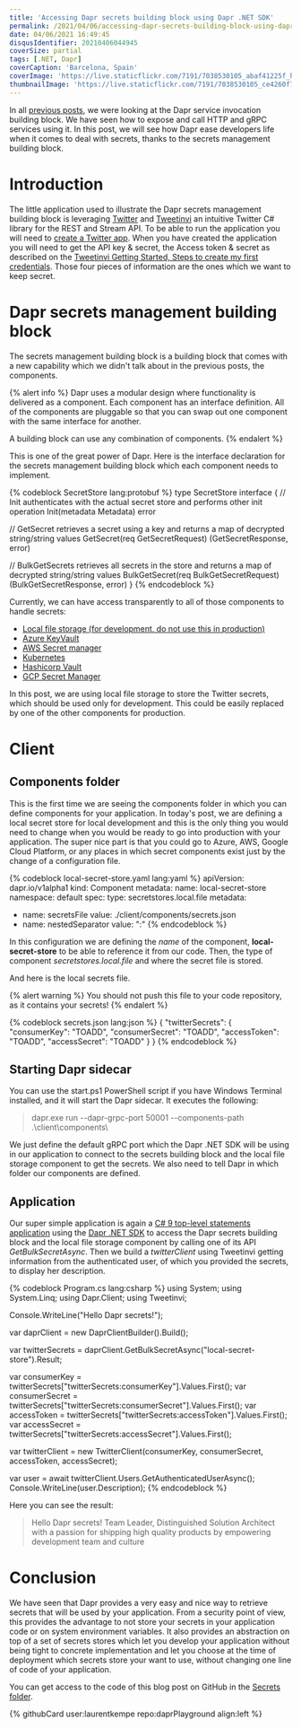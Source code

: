```yaml
---
title: 'Accessing Dapr secrets building block using Dapr .NET SDK'
permalink: /2021/04/06/accessing-dapr-secrets-building-block-using-dapr-dotnet-sdk/
date: 04/06/2021 16:49:45
disqusIdentifier: 20210406044945
coverSize: partial
tags: [.NET, Dapr]
coverCaption: 'Barcelona, Spain'
coverImage: 'https://live.staticflickr.com/7191/7038530105_abaf41225f_h.jpg'
thumbnailImage: 'https://live.staticflickr.com/7191/7038530105_ce4260f771_q.jpg'
---
```

In all [previous posts](https://laurentkempe.com/tags/Dapr/), we were looking at the Dapr service invocation building block. We have seen how to expose and call HTTP and gRPC services using it. In this post, we will see how Dapr ease developers life when it comes to deal with secrets, thanks to the secrets management building block.
<!-- more -->

# Introduction

The little application used to illustrate the Dapr secrets management building block is leveraging [Twitter](https://twitter.com/laurentkempe) and [Tweetinvi](https://github.com/linvi/tweetinvi) an intuitive Twitter C# library for the REST and Stream API. To be able to run the application you will need to [create a Twitter app](https://developer.twitter.com/en/portal/apps/new). When you have created the application you will need to get the API key & secret, the Access token & secret as described on the [Tweetinvi Getting Started, Steps to create my first credentials](https://linvi.github.io/tweetinvi/dist/intro/getting-started.html). Those four pieces of information are the ones which we want to keep secret.

# Dapr secrets management building block

The secrets management building block is a building block that comes with a new capability which we didn't talk about in the previous posts, the components.

{% alert info %}
Dapr uses a modular design where functionality is delivered as a component. Each component has an interface definition. All of the components are pluggable so that you can swap out one component with the same interface for another.

A building block can use any combination of components.
{% endalert %}

This is one of the great power of Dapr. Here is the interface declaration for the secrets management building block which each component needs to implement.

{% codeblock SecretStore lang:protobuf %}
type SecretStore interface {
  // Init authenticates with the actual secret store and performs other init operation
  Init(metadata Metadata) error

  // GetSecret retrieves a secret using a key and returns a map of decrypted string/string values
  GetSecret(req GetSecretRequest) (GetSecretResponse, error)

  // BulkGetSecrets retrieves all secrets in the store and returns a map of decrypted string/string values
  BulkGetSecret(req BulkGetSecretRequest) (BulkGetSecretResponse, error)
}
{% endcodeblock %}

Currently, we can have access transparently to all of those components to handle secrets:

* [Local file storage (for development, do not use this in production)](https://docs.dapr.io/operations/components/setup-secret-store/supported-secret-stores/file-secret-store/)
* [Azure KeyVault](https://docs.dapr.io/operations/components/setup-secret-store/supported-secret-stores/azure-keyvault/)
* [AWS Secret manager](https://docs.dapr.io/operations/components/setup-secret-store/supported-secret-stores/aws-secret-manager/)
* [Kubernetes](https://docs.dapr.io/operations/components/setup-secret-store/supported-secret-stores/kubernetes-secret-store/)
* [Hashicorp Vault](https://docs.dapr.io/operations/components/setup-secret-store/supported-secret-stores/hashicorp-vault/)
* [GCP Secret Manager](https://docs.dapr.io/operations/components/setup-secret-store/supported-secret-stores/gcp-secret-manager/)

In this post, we are using local file storage to store the Twitter secrets, which should be used only for development. This could be easily replaced by one of the other components for production.

# Client

## Components folder

This is the first time we are seeing the components folder in which you can define components for your application. In today's post, we are defining a local secret store for local development and this is the only thing you would need to change when you would be ready to go into production with your application. The super nice part is that you could go to Azure, AWS, Google Cloud Platform, or any places in which secret components exist just by the change of a configuration file.

{% codeblock local-secret-store.yaml lang:yaml %}
apiVersion: dapr.io/v1alpha1
kind: Component
metadata:
  name: local-secret-store
  namespace: default
spec:
  type: secretstores.local.file
  metadata:
  - name: secretsFile
    value: ./client/components/secrets.json
  - name: nestedSeparator
    value: ":"
{% endcodeblock %}

In this configuration we are defining the *name* of the component, **local-secret-store**  to be able to reference it from our code. Then, the type of component *secretstores.local.file* and where the secret file is stored.

And here is the local secrets file.

{% alert warning %}
You should not push this file to your code repository, as it contains your secrets!
{% endalert %}

{% codeblock secrets.json lang:json %}
{
  "twitterSecrets": {
    "consumerKey": "TOADD",
    "consumerSecret": "TOADD",
    "accessToken": "TOADD",
    "accessSecret": "TOADD"
  }
}
{% endcodeblock %}

## Starting Dapr sidecar

You can use the start.ps1 PowerShell script if you have Windows Terminal installed, and it will start the Dapr sidecar. It executes the following:

> dapr.exe run --dapr-grpc-port 50001 --components-path .\client\components\

We just define the default gRPC port which the Dapr .NET SDK will be using in our application to connect to the secrets building block and the local file storage component to get the secrets. We also need to tell Dapr in which folder our components are defined.

## Application

Our super simple application is again a [C# 9 top-level statements application](https://docs.microsoft.com/en-us/dotnet/csharp/whats-new/tutorials/top-level-statements) using the [Dapr .NET SDK](https://docs.dapr.io/developing-applications/sdks/dotnet/) to access the Dapr secrets building block and the local file storage component by calling one of its API *GetBulkSecretAsync*. Then we build a *twitterClient* using Tweetinvi getting information from the authenticated user, of which you provided the secrets, to display her description.

{% codeblock Program.cs lang:csharp %}
using System;
using System.Linq;
using Dapr.Client;
using Tweetinvi;

Console.WriteLine("Hello Dapr secrets!");

var daprClient = new DaprClientBuilder().Build();

var twitterSecrets = daprClient.GetBulkSecretAsync("local-secret-store").Result;

var consumerKey = twitterSecrets["twitterSecrets:consumerKey"].Values.First();
var consumerSecret = twitterSecrets["twitterSecrets:consumerSecret"].Values.First();
var accessToken = twitterSecrets["twitterSecrets:accessToken"].Values.First();
var accessSecret = twitterSecrets["twitterSecrets:accessSecret"].Values.First();

var twitterClient =
    new TwitterClient(consumerKey, consumerSecret, accessToken, accessSecret);

var user = await twitterClient.Users.GetAuthenticatedUserAsync();
Console.WriteLine(user.Description);
{% endcodeblock %}

Here you can see the result:

> Hello Dapr secrets!
> Team Leader, Distinguished Solution Architect with a passion for shipping high quality products by empowering development team and culture

# Conclusion

We have seen that Dapr provides a very easy and nice way to retrieve secrets that will be used by your application. From a security point of view, this provides the advantage to not store your secrets in your application code or on system environment variables. It also provides an abstraction on top of a set of secrets stores which let you develop your application without being tight to concrete implementation and let you choose at the time of deployment which secrets store your want to use, without changing one line of code of your application.

You can get access to the code of this blog post on GitHub in the [Secrets folder](https://github.com/laurentkempe/daprPlayground/tree/master/Secrets).
<p></p>
{% githubCard user:laurentkempe repo:daprPlayground align:left %}
